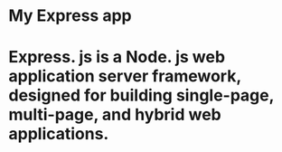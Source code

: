 # My Express app
# Express. js is a Node. js web application server framework, designed for building single-page, multi-page, and hybrid web applications.

